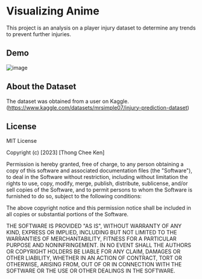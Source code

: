 # Visualizing Anime 
This project is an analysis on a player injury dataset to determine any trends to prevent further injuries.

## Demo

![image](https://github.com/LouisThong15/Data-Analysis-Projects/assets/134668971/7574b097-c4a4-49fd-b383-81e0c844f7d2)


## About the Dataset
The dataset was obtained from a user on Kaggle. (https://www.kaggle.com/datasets/mrsimple07/injury-prediction-dataset)


## License
MIT License

Copyright (c) [2023] [Thong Chee Ken]

Permission is hereby granted, free of charge, to any person obtaining a copy
of this software and associated documentation files (the "Software"), to deal
in the Software without restriction, including without limitation the rights
to use, copy, modify, merge, publish, distribute, sublicense, and/or sell
copies of the Software, and to permit persons to whom the Software is
furnished to do so, subject to the following conditions:

The above copyright notice and this permission notice shall be included in all
copies or substantial portions of the Software.

THE SOFTWARE IS PROVIDED "AS IS", WITHOUT WARRANTY OF ANY KIND, EXPRESS OR
IMPLIED, INCLUDING BUT NOT LIMITED TO THE WARRANTIES OF MERCHANTABILITY,
FITNESS FOR A PARTICULAR PURPOSE AND NONINFRINGEMENT. IN NO EVENT SHALL THE
AUTHORS OR COPYRIGHT HOLDERS BE LIABLE FOR ANY CLAIM, DAMAGES OR OTHER
LIABILITY, WHETHER IN AN ACTION OF CONTRACT, TORT OR OTHERWISE, ARISING FROM,
OUT OF OR IN CONNECTION WITH THE SOFTWARE OR THE USE OR OTHER DEALINGS IN THE
SOFTWARE.
